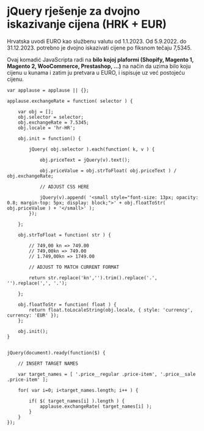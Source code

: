 # jQuery rješenje za dvojno iskazivanje cijena (HRK + EUR)

Hrvatska uvodi EURO kao službenu valutu od 1.1.2023. Od 5.9.2022. do 31.12.2023. potrebno je dvojno iskazivati cijene po fiksnom tečaju 7,5345.

Ovaj komadić JavaScripta radi na **bilo kojoj plaformi (Shopify, Magento 1, Magento 2, WooCommerce, Prestashop, ...)** na način da uzima bilo koju cijenu u kunama i zatim ju pretvara u EURO, i ispisuje uz već postojeću cijenu.

```
var applause = applause || {};

applause.exchangeRate = function( selector ) {

    var obj = [];
    obj.selector = selector;
    obj.exchangeRate = 7.5345;
    obj.locale = 'hr-HR';

    obj.init = function() {

        jQuery( obj.selector ).each(function( k, v ) {

            obj.priceText = jQuery(v).text();

            obj.priceValue = obj.strToFloat( obj.priceText ) / obj.exchangeRate;

            // ADJUST CSS HERE

            jQuery(v).append( '<small style="font-size: 13px; opacity: 0.8; margin-top: 5px; display: block;">' + obj.floatToStr( obj.priceValue ) + '</small>' );
        });

    };

    obj.strToFloat = function( str ) {

        // 749,00 kn => 749.00
        // 749,00kn => 749.00
        // 1.749,00kn => 1749.00

        // ADJUST TO MATCH CURRENT FORMAT

        return str.replace('kn','').trim().replace('.', '').replace(',', '.');

    };

    obj.floatToStr = function( float ) {
        return float.toLocaleString(obj.locale, { style: 'currency', currency: 'EUR' });
    };

    obj.init();
}


jQuery(document).ready(function($) {

    // INSERT TARGET NAMES

    var target_names = [ '.price__regular .price-item', '.price__sale .price-item' ];

    for( var i=0; i<target_names.length; i++ ) {

        if( $( target_names[i] ).length ) {
            applause.exchangeRate( target_names[i] );
        }
    }
});
```
